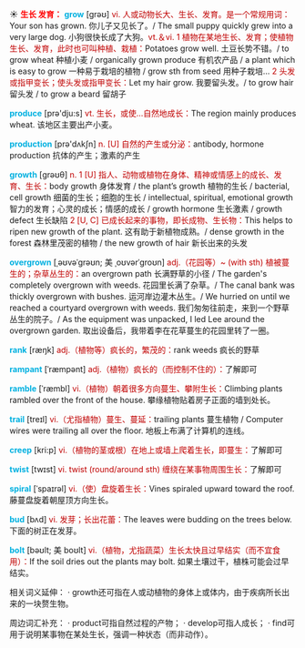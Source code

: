 ☀ <font color="red">**生长 发育：**</font>
<font color="sky blue">**grow**</font> [ɡrəʊ] 
<font color="#c00000">vi. 人或动物长大、生长、发育。是一个常规用词：</font>Your son has grown. 你儿子又见长了。/ The small puppy quickly grew into a very large dog. 小狗很快长成了大狗。<font color="#c00000">vt.＆vi. 1 植物在某地生长、发育；使植物生长、发育，此时也可叫种植、栽植：</font>Potatoes grow well. 土豆长势不错。/ to grow wheat 种植小麦 / organically grown produce 有机农产品 / a plant which is easy to grow 一种易于栽培的植物 / grow sth from seed 用种子栽培… <font color="#c00000">2 头发或指甲变长；使头发或指甲变长：</font>Let my hair grow. 我要留头发。/ to grow hair 留头发 / to grow a beard 留胡子

<font color="sky blue">**produce**</font> [prə'dju:s] 
<font color="#c00000">vt. 生长，或使…自然地成长：</font>The region mainly produces wheat. 该地区主要出产小麦。

<font color="sky blue">**production**</font> [prə'dʌkʃn] 
<font color="#c00000">n. [U] 自然的产生或分泌：</font>antibody, hormone production 抗体的产生；激素的产生

<font color="sky blue">**growth**</font> [ɡrəʊθ] 
<font color="#c00000">n. 1 [U] 指人、动物或植物在身体、精神或情感上的成长、发育、生长：</font>body growth 身体发育 / the plant’s growth 植物的生长 / bacterial, cell growth 细菌的生长；细胞的生长 / intellectual, spiritual, emotional growth 智力的发育；心灵的成长；情感的成长 / growth hormone 生长激素 / growth defect 生长缺陷 <font color="#c00000">2 [U, C] 已成长起来的事物，即长成物、生长物：</font>This helps to ripen new growth of the plant. 这有助于新植物成熟。/ dense growth in the forest 森林里茂密的植物 / the new growth of hair 新长出来的头发
           
<font color="sky blue">**overgrown**</font> [ˌəʊvəˈgrəʊn; 美 ˌoʊvərˈgroʊn]
<font color="#c00000">adj.（花园等）~ (with sth) 植被蔓生的；杂草丛生的：</font>an overgrown path 长满野草的小径 / The garden's completely overgrown with weeds. 花园里长满了杂草。/ The canal bank was thickly overgrown with bushes. 运河岸边灌木丛生。/ We hurried on until we reached a courtyard overgrown with weeds. 我们匆匆往前走，来到一个野草丛生的院子。/ As the equipment was unpacked, I led Lee around the overgrown garden. 取出设备后，我带着李在花草蔓生的花园里转了一圈。

<font color="sky blue">**rank**</font> [ræŋk] 
<font color="#c00000">adj.（植物等）疯长的，繁茂的：</font>rank weeds 疯长的野草
             
<font color="sky blue">**rampant**</font> [ˈræmpənt]
<font color="#c00000">adj.（植物）疯长的（而控制不住的）：</font>了解即可

<font color="sky blue">**ramble**</font> [ˈræmbl]
<font color="#c00000">vi.（植物）朝着很多方向蔓生、攀附生长：</font>Climbing plants rambled over the front of the house. 攀缘植物贴着房子正面的墙到处长。
           
<font color="sky blue">**trail**</font> [treɪl]
<font color="#c00000">vi.（尤指植物）蔓生、蔓延：</font>trailing plants 蔓生植物 / Computer wires were trailing all over the floor. 地板上布满了计算机的连线。
           
<font color="sky blue">**creep**</font> [kri:p]
<font color="#c00000">vi.（植物的茎或根）在地上或墙上爬着生长，即蔓生：</font>了解即可

<font color="sky blue">**twist**</font> [twɪst] 
<font color="#c00000">vi. twist (round/around sth) 缠绕在某事物周围生长：</font>了解即可
        
<font color="sky blue">**spiral**</font> [ˈspaɪrəl]
<font color="#c00000">vi.（使）盘旋着生长：</font>Vines spiraled upward toward the roof. 藤蔓盘旋着朝屋顶方向生长。

<font color="sky blue">**bud**</font> [bʌd]
<font color="#c00000">vi. 发芽；长出花蕾：</font>The leaves were budding on the trees below. 下面的树正在发芽。
           
<font color="sky blue">**bolt**</font> [bəʊlt; 美 boʊlt]
<font color="#c00000">vi.（植物，尤指蔬菜）生长太快且过早结实（而不宜食用）：</font>If the soil dries out the plants may bolt. 如果土壤过干，植株可能会过早结实。

相关词义延伸：
· growth还可指在人或动植物的身体上或体内，由于疾病所长出来的一块赘生物。

周边词汇补充：
· product可指自然过程的产物；
· develop可指人成长；
· find可用于说明某事物在某处生长，强调一种状态（而非动作）。
